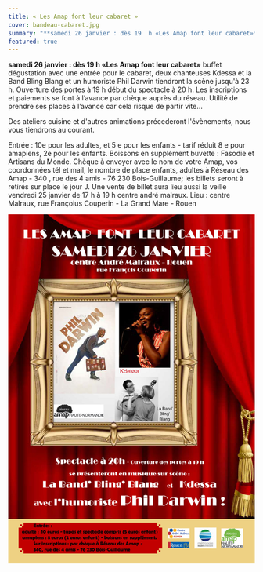 ```yaml
---
title: « Les Amap font leur cabaret » 
cover: bandeau-cabaret.jpg
summary: "**samedi 26 janvier : dès 19  h «Les Amap font leur cabaret»**" 
featured: true
---
```

   
**samedi 26 janvier : dès 19  h «Les Amap font leur cabaret»** 
buffet dégustation avec une entrée pour le cabaret, deux  chanteuses Kdessa et la Band Bling Blang et un humoriste Phil Darwin tiendront la scène jusqu'à 23 h. Ouverture des portes à 19 h début du spectacle à 20 h. Les inscriptions et paiements se font à l’avance par chèque auprès du réseau. Utilité de prendre ses places à l’avance car cela risque de partir vite...

Des ateliers cuisine et d'autres animations précederont l'évènements, nous vous tiendrons au courant.

Entrée : 10e pour les adultes, et 5 e pour les enfants - tarif réduit 8 e pour amapiens, 2e pour les enfants. Boissons en supplément buvette : Fasodie et Artisans du Monde. Chèque à envoyer avec le nom de votre Amap, vos coordonnées tél et mail,  le nombre de place enfants, adultes  à Réseau des Amap - 340 , rue des 4 amis - 76 230 Bois-Guillaume; les billets seront à retirés sur place le jour J. Une vente de billet aura lieu aussi la veille vendredi 25 janvier de 17 h à 19 h centre andré malraux.
Lieu : centre Malraux, rue Françoius Couperin - La Grand Mare - Rouen

![cabaret](images/affiche-cabaret.jpg)
